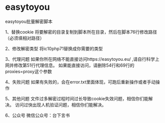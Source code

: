 # easytoyou
easytoyou批量解密脚本

1、替换cookie
将要解密的目录复制到脚本所在目录，然后在脚本76行修改路径（必须填相对路径）

2、修改解密类型
将ic10php71替换成你需要的类型

3、代理问题
如果你所在网络不能直接访问https://easytoyou.eu/ ,请自行科学上网并修改第51行代理信息。
如果能直接访问，请删除54行和69行的proxies=proxy这个参数

4、失败问题
如果有失败的，会在error.txt里面体现，可跑后重新操作或者手动操作

5、其他问题
文件过多解密过程时间过长导致cookie失效问题，相信你们能解决。
访问过快出现人机验证问题，相信你们能解决。

6、公众号
微信公众号：台下言书
